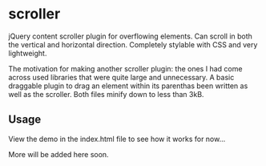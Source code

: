 scroller
========

jQuery content scroller plugin for overflowing elements. Can scroll in both the vertical and horizontal direction. 
Completely stylable with CSS and very lightweight.

The motivation for making another scroller plugin: the ones I had come across used libraries that were quite large 
and unnecessary. A basic draggable plugin to drag an element within its parenthas been written as well as the scroller. 
Both files minify down to less than 3kB.

Usage
-----
View the demo in the index.html file to see how it works for now...

More will be added here soon.
